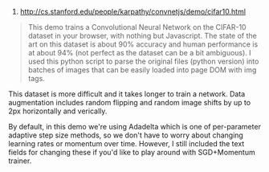 
1. http://cs.stanford.edu/people/karpathy/convnetjs/demo/cifar10.html

>This demo trains a Convolutional Neural Network on the CIFAR-10 dataset in your browser, with nothing but Javascript. The state of the art on this dataset is about 90% accuracy and human performance is at about 94% (not perfect as the dataset can be a bit ambiguous). I used this python script to parse the original files (python version) into batches of images that can be easily loaded into page DOM with img tags.

This dataset is more difficult and it takes longer to train a network. Data augmentation includes random flipping and random image shifts by up to 2px horizontally and verically.

By default, in this demo we're using Adadelta which is one of per-parameter adaptive step size methods, so we don't have to worry about changing learning rates or momentum over time. However, I still included the text fields for changing these if you'd like to play around with SGD+Momentum trainer.